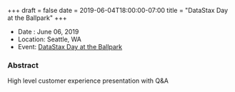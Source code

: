 +++
draft = false
date = 2019-06-04T18:00:00-07:00
title = "DataStax Day at the Ballpark"
+++

* Date : June 06, 2019
* Location: Seattle, WA
* Event: [DataStax Day at the Ballpark](https://pages.datastax.com/20190604-NAM-Event-DataStaxDayattheBallpark-Seattle_Registration.html)

### Abstract

High level customer experience presentation with Q&A
